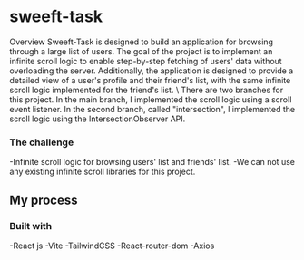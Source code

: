 # sweeft-task

Overview
  Sweeft-Task is designed to build an application for browsing through a large list of users. The goal of the project is to implement an infinite scroll logic to enable step-by-step fetching of users' data without overloading the server. Additionally, the application is designed to provide a detailed view of a user's profile and their friend's list, with the same infinite scroll logic implemented for the friend's list. \ There are two branches for this project. In the main branch, I implemented the scroll logic using a scroll event listener. In the second branch, called "intersection", I implemented the scroll logic using the IntersectionObserver API.

### The challenge

-Infinite scroll logic for browsing users' list and friends' list.
-We can not use any existing infinite scroll libraries for this project.

## My process

### Built with

-React js
-Vite
-TailwindCSS
-React-router-dom
-Axios

